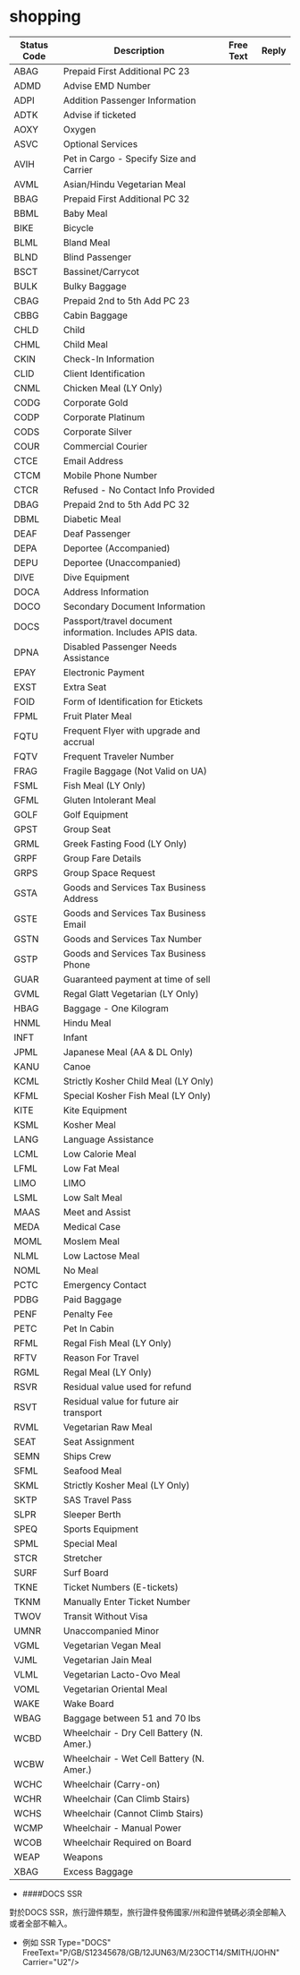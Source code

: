 # shopping


Status Code|Description|Free Text|Reply
--|--|--|--|
ABAG|Prepaid First Additional PC 23|||
ADMD|Advise EMD Number|||
ADPI|Addition Passenger Information|||
ADTK|Advise if ticketed|||
AOXY|Oxygen|||
ASVC|Optional Services|||
AVIH|Pet in Cargo - Specify Size and Carrier|||
AVML|Asian/Hindu Vegetarian Meal|||
BBAG|Prepaid First Additional PC 32|||
BBML|Baby Meal|||
BIKE|Bicycle|||
BLML|Bland Meal|||
BLND|Blind Passenger|||
BSCT|Bassinet/Carrycot|||
BULK|Bulky Baggage|||
CBAG|Prepaid 2nd to 5th Add PC 23|||
CBBG|Cabin Baggage|||
CHLD|Child|||
CHML|Child Meal|||
CKIN|Check-In Information|||
CLID|Client Identification|||
CNML|Chicken Meal (LY Only)|||
CODG|Corporate Gold|||
CODP|Corporate Platinum|||
CODS|Corporate Silver|||
COUR|Commercial Courier|||
CTCE|Email Address|||
CTCM|Mobile Phone Number|||
CTCR|Refused - No Contact Info Provided|||
DBAG|Prepaid 2nd to 5th Add PC 32|||
DBML|Diabetic Meal|||
DEAF|Deaf Passenger|||
DEPA|Deportee (Accompanied)|||
DEPU|Deportee (Unaccompanied)|||
DIVE|Dive Equipment|||
DOCA|Address Information|||
DOCO|Secondary Document Information|||
DOCS|Passport/travel document information. Includes APIS data.|||
DPNA|Disabled Passenger Needs Assistance|||
EPAY|Electronic Payment|||
EXST|Extra Seat|||
FOID|Form of Identification for Etickets|||
FPML|Fruit Plater Meal|||
FQTU|Frequent Flyer with upgrade and accrual|||
FQTV|Frequent Traveler Number|||
FRAG|Fragile Baggage (Not Valid on UA)|||
FSML|Fish Meal (LY Only)|||
GFML|Gluten Intolerant Meal|||
GOLF|Golf Equipment|||
GPST|Group Seat|||
GRML|Greek Fasting Food (LY Only)|||
GRPF|Group Fare Details|||
GRPS|Group Space Request|||
GSTA|Goods and Services Tax Business Address|||
GSTE|Goods and Services Tax Business Email|||
GSTN|Goods and Services Tax Number|||
GSTP|Goods and Services Tax Business Phone|||
GUAR|Guaranteed payment at time of sell|||
GVML|Regal Glatt Vegetarian (LY Only)|||
HBAG|Baggage - One Kilogram|||
HNML|Hindu Meal|||
INFT|Infant|||
JPML|Japanese Meal (AA & DL Only)|||
KANU|Canoe|||
KCML|Strictly Kosher Child Meal (LY Only)|||
KFML|Special Kosher Fish Meal (LY Only)|||
KITE|Kite Equipment|||
KSML|Kosher Meal|||
LANG|Language Assistance|||
LCML|Low Calorie Meal|||
LFML|Low Fat Meal|||
LIMO|LIMO|||
LSML|Low Salt Meal|||
MAAS|Meet and Assist|||
MEDA|Medical Case|||
MOML|Moslem Meal|||
NLML|Low Lactose Meal|||
NOML|No Meal|||
PCTC|Emergency Contact|||
PDBG|Paid Baggage|||
PENF|Penalty Fee|||
PETC|Pet In Cabin|||
RFML|Regal Fish Meal (LY Only)|||
RFTV|Reason For Travel|||
RGML|Regal Meal (LY Only)|||
RSVR|Residual value used for refund|||
RSVT|Residual value for future air transport|||
RVML|Vegetarian Raw Meal|||
SEAT|Seat Assignment|||
SEMN|Ships Crew|||
SFML|Seafood Meal|||
SKML|Strictly Kosher Meal (LY Only)|||
SKTP|SAS Travel Pass|||
SLPR|Sleeper Berth|||
SPEQ|Sports Equipment|||
SPML|Special Meal|||
STCR|Stretcher|||
SURF|Surf Board|||
TKNE|Ticket Numbers (E-tickets)|||
TKNM|Manually Enter Ticket Number|||
TWOV|Transit Without Visa|||
UMNR|Unaccompanied Minor|||
VGML|Vegetarian Vegan Meal|||
VJML|Vegetarian Jain Meal|||
VLML|Vegetarian Lacto-Ovo Meal|||
VOML|Vegetarian Oriental Meal|||
WAKE|Wake Board|||
WBAG|Baggage between 51 and 70 lbs|||
WCBD|Wheelchair - Dry Cell Battery (N. Amer.)|||
WCBW|Wheelchair - Wet Cell Battery (N. Amer.)|||
WCHC|Wheelchair (Carry-on)|||
WCHR|Wheelchair (Can Climb Stairs)|||
WCHS|Wheelchair (Cannot Climb Stairs)|||
WCMP|Wheelchair - Manual Power|||
WCOB|Wheelchair Required on Board|||
WEAP|Weapons|||
XBAG|Excess Baggage|||

* ####DOCS SSR

 對於DOCS SSR，旅行證件類型，旅行證件發佈國家/州和證件號碼必須全部輸入或者全部不輸入。
 * 例如
       SSR Type="DOCS" FreeText="P/GB/S12345678/GB/12JUN63/M/23OCT14/SMITH/JOHN" Carrier="U2"/>
